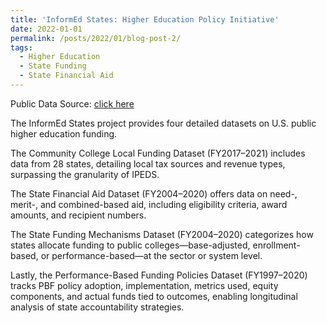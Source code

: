 ```yaml
---
title: 'InformEd States: Higher Education Policy Initiative'
date: 2022-01-01
permalink: /posts/2022/01/blog-post-2/
tags:
  - Higher Education 
  - State Funding
  - State Financial Aid 
---
```


Public Data Source: [click here](https://informedstates.org/data)

The InformEd States project provides four detailed datasets on U.S. public higher education funding. 

The Community College Local Funding Dataset (FY2017–2021) includes data from 28 states, detailing local tax sources and revenue types, surpassing the granularity of IPEDS. 

The State Financial Aid Dataset (FY2004–2020) offers data on need-, merit-, and combined-based aid, including eligibility criteria, award amounts, and recipient numbers. 

The State Funding Mechanisms Dataset (FY2004–2020) categorizes how states allocate funding to public colleges—base-adjusted, enrollment-based, or performance-based—at the sector or system level. 

Lastly, the Performance-Based Funding Policies Dataset (FY1997–2020) tracks PBF policy adoption, implementation, metrics used, equity components, and actual funds tied to outcomes, enabling longitudinal analysis of state accountability strategies.
